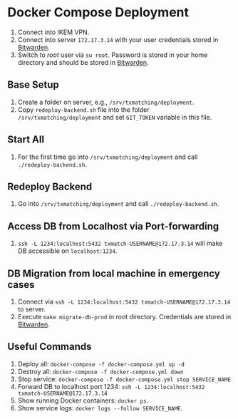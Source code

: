 # Docker Compose Deployment

1. Connect into IKEM VPN.
1. Connect into server `172.17.3.14` with your user credentials stored in [Bitwarden](https://vault.bitwarden.com/#/vault).
1. Switch to *root* user via `su root`. Password is stored in your home directory and should be stored in [Bitwarden](https://vault.bitwarden.com/#/vault).

## Base Setup

1. Create a folder on server, e.g., `/srv/txmatching/deployment`.
1. Copy `redeploy-backend.sh` file into the folder `/srv/txmatching/deployment` and set `GIT_TOKEN` variable in this file.

## Start All
1. For the first time go into `/srv/txmatching/deployment` and call `./redeploy-backend.sh`.

## Redeploy Backend
1. Go into `/srv/txmatching/deployment` and call `./redeploy-backend.sh`.

## Access DB from Localhost via Port-forwarding
1. `ssh -L 1234:localhost:5432 txmatch-USERNAME@172.17.3.14` will make DB accessible on `localhost:1234`.

## DB Migration from local machine in emergency cases

1. Connect via `ssh -L 1234:localhost:5432 txmatch-USERNAME@172.17.3.14` to server.
1. Execute `make migrate-db-prod` in root directory. Credentials are stored in [Bitwarden](https://vault.bitwarden.com/#/vault).

## Useful Commands

1. Deploy all: `docker-compose -f docker-compose.yml up -d`
1. Destroy all: `docker-compose -f docker-compose.yml down`
1. Stop service: `docker-compose -f docker-compose.yml stop SERVICE_NAME`
1. Forward DB to localhost port 1234: `ssh -L 1234:localhost:5432 txmatch-USERNAME@172.17.3.14`
1. Show running Docker containers: `docker ps`.
1. Show service logs: `docker logs --follow SERVICE_NAME`.
